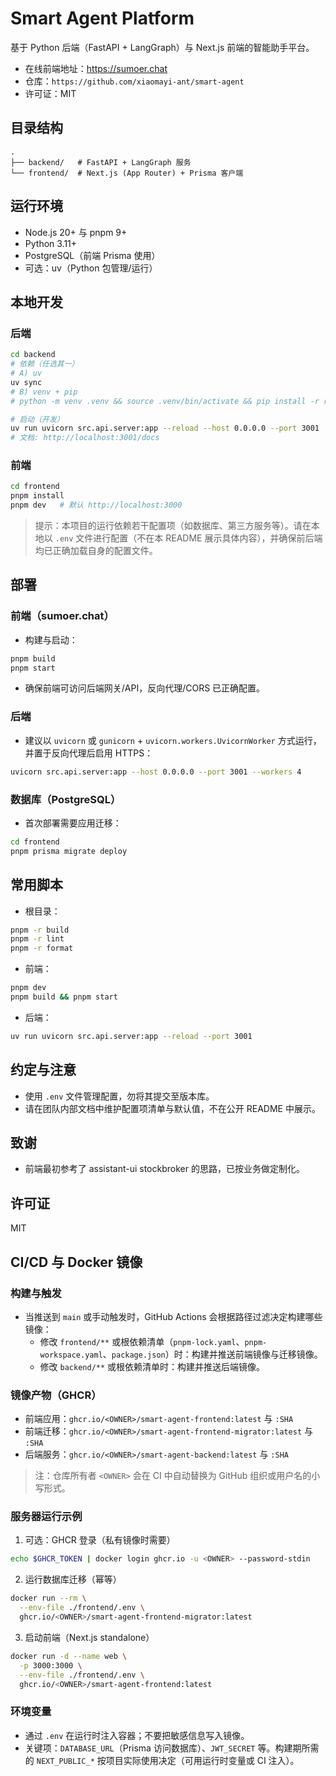# Smart Agent Platform

基于 Python 后端（FastAPI + LangGraph）与 Next.js 前端的智能助手平台。

- 在线前端地址：https://sumoer.chat
- 仓库：`https://github.com/xiaomayi-ant/smart-agent`
- 许可证：MIT

## 目录结构
```
.
├── backend/   # FastAPI + LangGraph 服务
└── frontend/  # Next.js (App Router) + Prisma 客户端
```

## 运行环境
- Node.js 20+ 与 pnpm 9+
- Python 3.11+
- PostgreSQL（前端 Prisma 使用）
- 可选：uv（Python 包管理/运行）

## 本地开发

### 后端
```bash
cd backend
# 依赖（任选其一）
# A) uv
uv sync
# B) venv + pip
# python -m venv .venv && source .venv/bin/activate && pip install -r requirements.txt

# 启动（开发）
uv run uvicorn src.api.server:app --reload --host 0.0.0.0 --port 3001
# 文档: http://localhost:3001/docs
```

### 前端
```bash
cd frontend
pnpm install
pnpm dev   # 默认 http://localhost:3000
```

> 提示：本项目的运行依赖若干配置项（如数据库、第三方服务等）。请在本地以 `.env` 文件进行配置（不在本 README 展示具体内容），并确保前后端均已正确加载自身的配置文件。

## 部署

### 前端（sumoer.chat）
- 构建与启动：
```bash
pnpm build
pnpm start
```
- 确保前端可访问后端网关/API，反向代理/CORS 已正确配置。

### 后端
- 建议以 `uvicorn` 或 `gunicorn` + `uvicorn.workers.UvicornWorker` 方式运行，并置于反向代理后启用 HTTPS：
```bash
uvicorn src.api.server:app --host 0.0.0.0 --port 3001 --workers 4
```

### 数据库（PostgreSQL）
- 首次部署需要应用迁移：
```bash
cd frontend
pnpm prisma migrate deploy
```

## 常用脚本
- 根目录：
```bash
pnpm -r build
pnpm -r lint
pnpm -r format
```
- 前端：
```bash
pnpm dev
pnpm build && pnpm start
```
- 后端：
```bash
uv run uvicorn src.api.server:app --reload --port 3001
```

## 约定与注意
- 使用 `.env` 文件管理配置，勿将其提交至版本库。
- 请在团队内部文档中维护配置项清单与默认值，不在公开 README 中展示。

## 致谢
- 前端最初参考了 assistant-ui stockbroker 的思路，已按业务做定制化。

## 许可证
MIT

## CI/CD 与 Docker 镜像

### 构建与触发
- 当推送到 `main` 或手动触发时，GitHub Actions 会根据路径过滤决定构建哪些镜像：
  - 修改 `frontend/**` 或根依赖清单（`pnpm-lock.yaml`、`pnpm-workspace.yaml`、`package.json`）时：构建并推送前端镜像与迁移镜像。
  - 修改 `backend/**` 或根依赖清单时：构建并推送后端镜像。

### 镜像产物（GHCR）
- 前端应用：`ghcr.io/<OWNER>/smart-agent-frontend:latest` 与 `:SHA`
- 前端迁移：`ghcr.io/<OWNER>/smart-agent-frontend-migrator:latest` 与 `:SHA`
- 后端服务：`ghcr.io/<OWNER>/smart-agent-backend:latest` 与 `:SHA`

> 注：仓库所有者 `<OWNER>` 会在 CI 中自动替换为 GitHub 组织或用户名的小写形式。

### 服务器运行示例
1) 可选：GHCR 登录（私有镜像时需要）
```bash
echo $GHCR_TOKEN | docker login ghcr.io -u <OWNER> --password-stdin
```

2) 运行数据库迁移（幂等）
```bash
docker run --rm \
  --env-file ./frontend/.env \
  ghcr.io/<OWNER>/smart-agent-frontend-migrator:latest
```

3) 启动前端（Next.js standalone）
```bash
docker run -d --name web \
  -p 3000:3000 \
  --env-file ./frontend/.env \
  ghcr.io/<OWNER>/smart-agent-frontend:latest
```

### 环境变量
- 通过 `.env` 在运行时注入容器；不要把敏感信息写入镜像。
- 关键项：`DATABASE_URL`（Prisma 访问数据库）、`JWT_SECRET` 等。构建期所需的 `NEXT_PUBLIC_*` 按项目实际使用决定（可用运行时变量或 CI 注入）。

